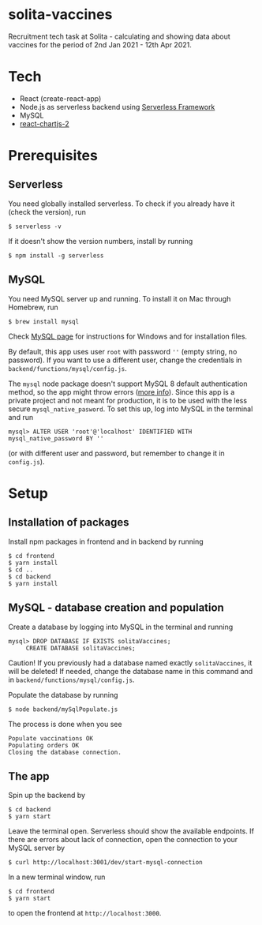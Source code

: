 # solita-vaccines

Recruitment tech task at Solita - calculating and showing data about vaccines for the period of 2nd Jan 2021 - 12th Apr 2021.

# Tech

- React (create-react-app)
- Node.js as serverless backend using [Serverless Framework](https://www.serverless.com/)
- MySQL
- [react-chartjs-2](https://github.com/reactchartjs/react-chartjs-2)

# Prerequisites

## Serverless

You need globally installed serverless. To check if you already have it (check the version), run

```
$ serverless -v
```

If it doesn't show the version numbers, install by running

```
$ npm install -g serverless
```

## MySQL

You need MySQL server up and running. To install it on Mac through Homebrew, run

```
$ brew install mysql
```

Check [MySQL page](https://www.mysql.com/) for instructions for Windows and for installation files.

By default, this app uses user `root` with password `''` (empty string, no password). If you want to use a different user, change the credentials in `backend/functions/mysql/config.js`.

The `mysql` node package doesn't support MySQL 8 default authentication method, so the app might throw errors ([more info](https://stackoverflow.com/questions/50093144/mysql-8-0-client-does-not-support-authentication-protocol-requested-by-server)). Since this app is a private project and not meant for production, it is to be used with the less secure `mysql_native_pasword`. To set this up, log into MySQL in the terminal and run

```
mysql> ALTER USER 'root'@'localhost' IDENTIFIED WITH mysql_native_password BY ''
```

(or with different user and password, but remember to change it in `config.js`).

# Setup

## Installation of packages

Install npm packages in frontend and in backend by running

```
$ cd frontend
$ yarn install
$ cd ..
$ cd backend
$ yarn install
```

## MySQL - database creation and population

Create a database by logging into MySQL in the terminal and running

```
mysql> DROP DATABASE IF EXISTS solitaVaccines;
     CREATE DATABASE solitaVaccines;
```

Caution! If you previously had a database named exactly `solitaVaccines`, it will be deleted! If needed, change the database name in this command and in `backend/functions/mysql/config.js`.

Populate the database by running

```
$ node backend/mySqlPopulate.js
```

The process is done when you see

```
Populate vaccinations OK
Populating orders OK
Closing the database connection.
```

## The app

Spin up the backend by

```
$ cd backend
$ yarn start
```

Leave the terminal open. Serverless should show the available endpoints. If there are errors about lack of connection, open the connection to your MySQL server by

```
$ curl http://localhost:3001/dev/start-mysql-connection
```

In a new terminal window, run

```
$ cd frontend
$ yarn start
```

to open the frontend at `http://localhost:3000`.
